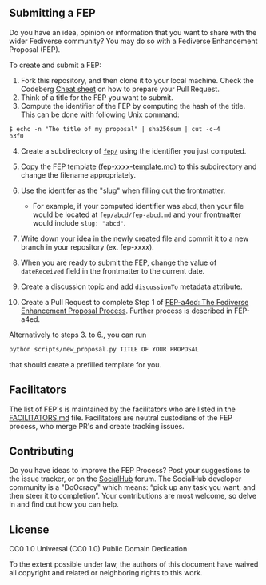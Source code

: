 
## Submitting a FEP

Do you have an idea, opinion or information that you want to share with the wider Fediverse community? You may do so with a Fediverse Enhancement Proposal (FEP).

To create and submit a FEP:

1. Fork this repository, and then clone it to your local machine. Check the Codeberg [Cheat sheet](https://docs.codeberg.org/collaborating/pull-requests-and-git-flow/#cheat-sheet) on how to prepare your Pull Request.
2. Think of a title for the FEP you want to submit.
3. Compute the identifier of the FEP by computing the hash of the title. This can be done with following Unix command:

```
$ echo -n "The title of my proposal" | sha256sum | cut -c-4
b3f0
```

4. Create a subdirectory of [`fep/`](./fep/) using the identifier you just computed.
5. Copy the FEP template ([fep-xxxx-template.md](./fep-xxxx-template.md)) to this subdirectory and change the filename appropriately.
6. Use the identifer as the "slug" when filling out the frontmatter.

    - For example, if your computed identifier was `abcd`, then your file would be located at `fep/abcd/fep-abcd.md` and your frontmatter would include `slug: "abcd"`.

7. Write down your idea in the newly created file and commit it to a new branch in your repository (ex. fep-xxxx).
8. When you are ready to submit the FEP, change the value of `dateReceived` field in the frontmatter to the current date.
9. Create a discussion topic and add `discussionTo` metadata attribute.
10. Create a Pull Request to complete Step 1 of [FEP-a4ed: The Fediverse Enhancement Proposal Process](./fep/a4ed/fep-a4ed.md). Further process is described in FEP-a4ed.

Alternatively to steps 3. to 6., you can run

```bash
python scripts/new_proposal.py TITLE OF YOUR PROPOSAL
```

that should create a prefilled template for you.

## Facilitators

The list of FEP's is maintained by the facilitators who are listed in the [FACILITATORS.md](FACILITATORS.md) file. Facilitators are neutral custodians of the FEP process, who merge PR's and create tracking issues.

## Contributing

Do you have ideas to improve the FEP Process? Post your suggestions to the issue tracker, or on the [SocialHub](https://socialhub.activitypub.rocks) forum. The SocialHub developer community is a "DoOcracy" which means: “pick up any task you want, and then steer it to completion”. Your contributions are most welcome, so delve in and find out how you can help.

## License

CC0 1.0 Universal (CC0 1.0) Public Domain Dedication

To the extent possible under law, the authors of this document have waived all copyright and related or neighboring rights to this work.
